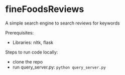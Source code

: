# fineFoodsReviews
A simple search engine to search reviews for keywords

Prerequisites:
  - Libraries: nltk, flask

Steps to run code locally:
 - clone the repo
 - run query_server.py: `python query_server.py`
